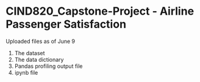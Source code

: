 # CIND820_Capstone-Project - Airline Passenger Satisfaction


Uploaded files as of June 9
1. The dataset
2. The data dictionary
3. Pandas profiling output file
4. ipynb file
